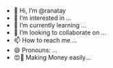 - 👋 Hi, I’m @ranatay
- 👀 I’m interested in ...
- 🌱 I’m currently learning ...
- 💞️ I’m looking to collaborate on ...
- 📫 How to reach me ...
- 😄 Pronouns: ...
- 😍🤑 Making Money easily...
  

<!---
ranatay/ranatay is a ✨ special ✨ repository because its `README.md` (this file) appears on your GitHub profile.
You can click the Preview link to take a look at your changes.
--->
